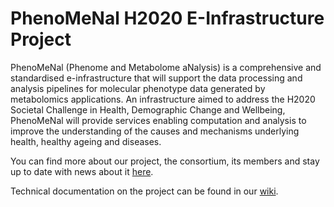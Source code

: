 # PhenoMeNal H2020 E-Infrastructure Project

PhenoMeNal (Phenome and Metabolome aNalysis) is a comprehensive and standardised e-infrastructure that will support the data processing and analysis pipelines for molecular phenotype data generated by metabolomics applications. An infrastructure aimed to address the H2020 Societal Challenge in Health, Demographic Change and Wellbeing, PhenoMeNal will provide services enabling computation and analysis to improve the understanding of the causes and mechanisms underlying health, healthy ageing and diseases.

You can find more about our project, the consortium, its members and stay up to date with news about it [here](http://phenomenal-h2020.eu/home/).

Technical documentation on the project can be found in our [wiki](https://github.com/phnmnl/phenomenal-h2020/wiki).

